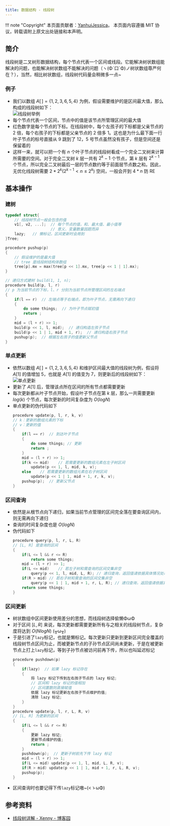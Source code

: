 ```yaml
---
title: 数据结构 - 线段树
---
```


!!! note "Copyright"
    本页面贡献者：[YanhuiJessica](https://github.com/YanhuiJessica)。
    本页面内容遵循 MIT 协议，转载请附上原文出处链接和本声明。

## 简介

线段树是二叉树形数据结构，每个节点代表一个区间或线段。它能解决树状数组能解决的问题，也能解决树状数组不能解决的问题（ヽ(Φˋ口ˊΦ)ノ树状数组尊严何在？），当然，相比树状数组，线段树代码量会稍微多一点~

### 例子

- 我们以数组 $A[\,] = \{1, 2, 3, 6, 5, 4\}$ 为例，假设需要维护的是区间最大值，那么构成的线段树如下：<br>
![线段树举例](https://s1.ax1x.com/2020/04/27/JRvvff.jpg)
- 每个节点代表一个区间，节点中的值是该节点所管理区间的最大值
- 红色数字是每个节点的下标。在线段树中，每个左孩子的下标都是父亲节点的 $2$ 倍，每个右孩子的下标都是父亲节点的 $2$ 倍多 $1$。这也是为什么最下面一行叶子节点的标号直接从 $9$ 跳到了 $12$，$5$ 号节点虽然没有孩子，但是空间还是保留着的
- 这样一来，就可以把一个有 $n$ 个叶子节点的线段树看成一个完全二叉树来计算所需要的空间。对于完全二叉树 $k$ 层一共有 $2^k-1$ 个节点，第 $k$ 层有 $2^{k-1}$ 个节点，所以完全二叉树最后一层的节点数约等于前面层节点数之和。因此，无优化线段树需要 $2*2^k(2^{k-1}<n\leq2^k)$ 空间，一般会开到 $4*n$ 防 RE

## 基本操作

### 建树

```cpp
typedef struct{
    // 线段树节点一般会包含的值
    v1[, v2, ...];  // 每个节点的值，和、最大值、最小值等
                    // 意义、变量数量因题而异
    lazy;   // 懒标记，区间更新时会用到
}Tree;

procedure pushup(p)
{
    // 假设维护的是最大值
    // tree 是线段树结构体数组
    tree[p].mx = max(tree[p << 1].mx, tree[p << 1 | 1].mx);
}

// 递归方式建树 build(1, 1, n);
procedure build(p, l, r)
// p 为当前节点的下标，l、r 分别为当前节点所管理区间的左右端点
{
    if(l == r)  // 左端点等于右端点，即为叶子节点，无需再向下递归
    {
        do some things;  // 为叶子节点赋初值
        return ;
    }
    mid = (l + r) >> 1;
    build(p << 1, l, mid);  // 递归构造左孩子节点
    build(p << 1 | 1, mid + 1, r);  // 递归构造右孩子节点
    pushup(p);  // 根据左右孩子的值更新父节点
}
```

### 单点更新

- 依然以数组 $A[\,] = \{1, 2, 3, 6, 5, 4\}$ 和维护区间最大值的线段树为例，假设将 $A[1]$ 的值增加 $5$，也就是 $A[1]$ 的值变为 $7$，则更新后的线段树如下：<br>
![单点更新](https://s1.ax1x.com/2020/04/27/JWaTnP.jpg)
- 更新了 $A[1]$ 后，管理该点所在区间的所有节点都需要更新
- 每次更新都从叶子节点开始，假设叶子节点在第 $k$ 层，那么一共需要更新 $log(k)$ 个节点，每次更新的时间复杂度为 $O(logN)$
- 单点更新的伪代码如下
    ```cpp
    procedure update(p, l, r, k, v)
    // k：更新的数组元素的下标
    // v：更新的值
    {
        if(l == r)  // 到达叶子节点
        {
            do some things; // 更新
            return ;
        }
        mid = (l + r) >> 1;
        if(k <= mid)    // 若需要更新的数组元素在左子树区间
            update(p << 1, l, mid, k, v);
        else    // 若需要更新的数组元素在右子树区间
            update(p << 1 | 1, mid + 1, r, k, v);
        pushup(p);  // 更新父节点
    }
    ```

### 区间查询

- 依然是从根节点向下递归，如果当前节点管理的区间完全落在要查询区间内，则无需再向下递归
- 查询的时间复杂度也是 $O(logN)$
- 伪代码如下
    ```cpp
    procedure query(p, l, r, L, R)
    // [L, R] 是查询的区间
    {
        if(L <= l && r <= R)
            return some things;
        mid = (l + r) >> 1;
        if(L <= mid)    // 若左子树和需查询的区间交集非空
            query(p << 1, l, mid, L, R); // 递归查询，返回值请依据具体情况处理
        if(R > mid) // 若右子树和需查询的区间交集非空
            query(p << 1 | 1, mid + 1, r, L, R); // 递归查询，返回值请依据具体情况处理
        return some things;
    }
    ```

### 区间更新

- 树状数组中区间更新使用差分的思想，而线段树选择偷懒ΦωΦ
- 对于区间 $[L, R]$ 来说，每次更新都需要更新所有与之相关的线段树节点，复杂度将达到 $O(NlogN)$ (╥ω╥)
- 于是引进了`lazy`标记，也就是懒标记。每次更新只更新到更新区间完全覆盖的线段树节点区间为止，而被更新节点的子孙节点区间尚未更新，于是在被更新节点上打上`lazy`标记，等到子孙节点被访问前再下传，所以也叫延迟标记
  ```cpp
  procedure pushdown(p)
  {
      if(lazy)  // 如果 lazy 标记存在
      {
          将 lazy 标记下传到左右孩子节点的 lazy 标记;
          // 区间和 lazy 标记的值相加
          // 区间置数则直接赋值
          依据 lazy 标记更新左右孩子节点维护的值;
          清除 lazy 标记;
      }
  }
  procedure update(p, l, r, L, R, v)
  // [L, R] 为更新的区间
  {
      if(L <= l && r <= R)
      {
          更新 lazy 标记;
          更新节点维护的值;
          return ;
      }
      pushdown(p);  // 更新子树前先下传 lazy 标记
      mid = (l + r) >> 1;
      if(L <= mid) update(p << 1, l, mid, L, R, v);
      if(R > mid) update(p << 1 | 1, mid + 1, r, L, R, v);
      pushup(p);
  }
  ```
- 区间查询时也要记得下传`lazy`标记嗷~(<ゝωΦ)

## 参考资料

- [线段树详解 - Xenny - 博客园](https://www.cnblogs.com/xenny/p/9801703.html)